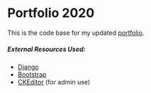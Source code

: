 # Portfolio 2020

This is the code base for my updated [portfolio](https://luke-h.co/).

##### External Resources Used:
* [Django](https://www.djangoproject.com/)
* [Bootstrap](https://getbootstrap.com/)
* [CKEditor](https://github.com/django-ckeditor/django-ckeditor) (for admin use)
